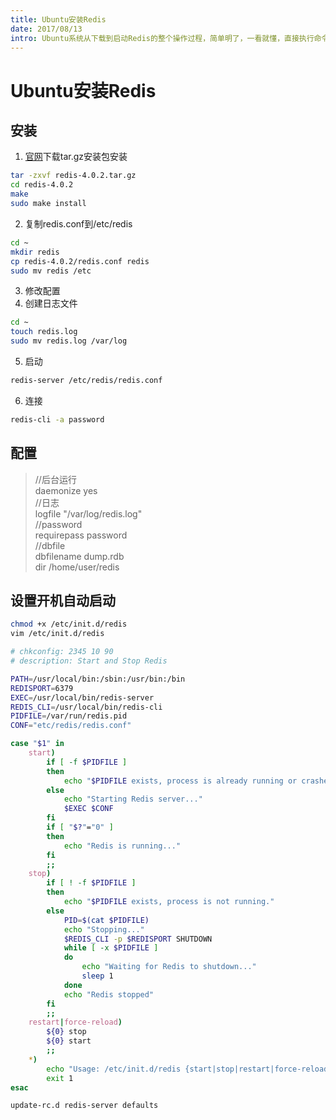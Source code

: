 ```yaml
---
title: Ubuntu安装Redis
date: 2017/08/13
intro: Ubuntu系统从下载到启动Redis的整个操作过程，简单明了，一看就懂，直接执行命令即可。
---
```


# Ubuntu安装Redis

## 安装
1. [官网](http://redis.io/download)下载tar.gz安装包安装
  ```bash
  tar -zxvf redis-4.0.2.tar.gz
  cd redis-4.0.2
  make
  sudo make install
  ```
2. 复制redis.conf到/etc/redis
  ```bash
  cd ~
  mkdir redis
  cp redis-4.0.2/redis.conf redis
  sudo mv redis /etc
  ```
3. 修改配置
4. 创建日志文件
  ```bash
  cd ~
  touch redis.log
  sudo mv redis.log /var/log
  ```
5. 启动
```bash
redis-server /etc/redis/redis.conf
```
6. 连接
```bash
redis-cli -a password
```

## 配置
> //后台运行  
daemonize yes  
//日志  
logfile "/var/log/redis.log"  
//password  
requirepass password  
//dbfile  
dbfilename dump.rdb  
dir /home/user/redis

## 设置开机自动启动
```bash
chmod +x /etc/init.d/redis
vim /etc/init.d/redis
```
```bash
# chkconfig: 2345 10 90
# description: Start and Stop Redis

PATH=/usr/local/bin:/sbin:/usr/bin:/bin
REDISPORT=6379
EXEC=/usr/local/bin/redis-server
REDIS_CLI=/usr/local/bin/redis-cli
PIDFILE=/var/run/redis.pid
CONF="etc/redis/redis.conf"

case "$1" in
    start)
        if [ -f $PIDFILE ]
        then
            echo "$PIDFILE exists, process is already running or crashed."
        else
            echo "Starting Redis server..."
            $EXEC $CONF
        fi
        if [ "$?"="0" ]
        then
            echo "Redis is running..."
        fi
        ;;
    stop)
        if [ ! -f $PIDFILE ]
        then
            echo "$PIDFILE exists, process is not running."
        else
            PID=$(cat $PIDFILE)
            echo "Stopping..."
            $REDIS_CLI -p $REDISPORT SHUTDOWN
            while [ -x $PIDFILE ]
            do
                echo "Waiting for Redis to shutdown..."
                sleep 1
            done
            echo "Redis stopped"
        fi
        ;;
    restart|force-reload)
        ${0} stop
        ${0} start
        ;;
    *)
        echo "Usage: /etc/init.d/redis {start|stop|restart|force-reload}"
        exit 1
esac
```
```bash
update-rc.d redis-server defaults
```

